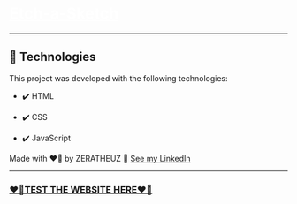 <h1 aling="center">
   <a href="https://zeratheuz.github.io/etch-a-sketch/" style="color: white" ><strong>Etch-a-Sketch</strong></a>
</h1>

---

## 🚀 Technologies

This project was developed with the following technologies:

- ✔️ HTML

- ✔️ CSS

- ✔️ JavaScript

Made with ❤️‍🔥 by ZERATHEUZ 👋 [See my LinkedIn](https://www.linkedin.com/in/zeratheuz/)
<br>

---

<h3 aling="center">
  <a href="https://zeratheuz.github.io/etch-a-sketch/" >❤️‍🔥TEST THE WEBSITE HERE❤️‍🔥</a> 
</h3>